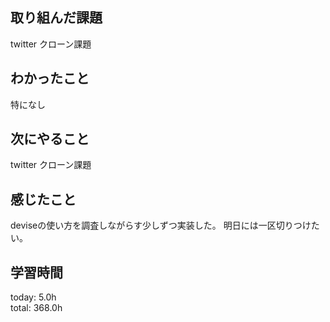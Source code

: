 ## 取り組んだ課題
 twitter クローン課題
## わかったこと
 特になし
## 次にやること
 twitter クローン課題
## 感じたこと
 deviseの使い方を調査しながらす少しずつ実装した。
 明日には一区切りつけたい。
## 学習時間
today: 5.0h   
total: 368.0h
